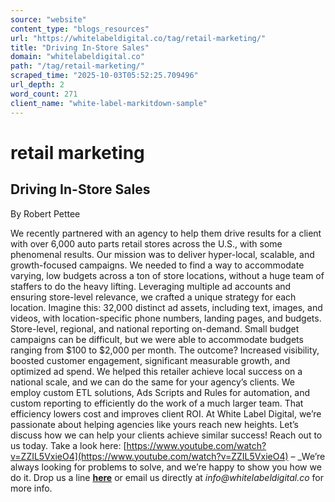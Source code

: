 ```yaml
---
source: "website"
content_type: "blogs_resources"
url: "https://whitelabeldigital.co/tag/retail-marketing/"
title: "Driving In-Store Sales"
domain: "whitelabeldigital.co"
path: "/tag/retail-marketing/"
scraped_time: "2025-10-03T05:52:25.709496"
url_depth: 2
word_count: 271
client_name: "white-label-markitdown-sample"
---
```


# retail marketing

## Driving In-Store Sales

By Robert Pettee

We recently partnered with an agency to help them drive results for a client with over 6,000 auto parts retail stores across the U.S., with some phenomenal results. Our mission was to deliver hyper-local, scalable, and growth-focused campaigns. We needed to find a way to accommodate varying, low budgets across a ton of store locations, without a huge team of staffers to do the heavy lifting. Leveraging multiple ad accounts and ensuring store-level relevance, we crafted a unique strategy for each location. Imagine this: 32,000 distinct ad assets, including text, images, and videos, with location-specific phone numbers, landing pages, and budgets. Store-level, regional, and national reporting on-demand. Small budget campaigns can be difficult, but we were able to accommodate budgets ranging from $100 to $2,000 per month. The outcome? Increased visibility, boosted customer engagement, significant measurable growth, and optimized ad spend. We helped this retailer achieve local success on a national scale, and we can do the same for your agency’s clients. We employ custom ETL solutions, Ads Scripts and Rules for automation, and custom reporting to efficiently do the work of a much larger team. That efficiency lowers cost and improves client ROI. At White Label Digital, we’re passionate about helping agencies like yours reach new heights. Let’s discuss how we can help your clients achieve similar success! Reach out to us today. Take a look here: [https://www.youtube.com/watch?v=ZZIL5VxieO4](https://www.youtube.com/watch?v=ZZIL5VxieO4) – _We’re always looking for problems to solve, and we’re happy to show you how we do it. Drop us a line [**here**](https://whitelabeldigital.co/contact/) or email us directly at _info@whitelabeldigital.co_ for more info.
